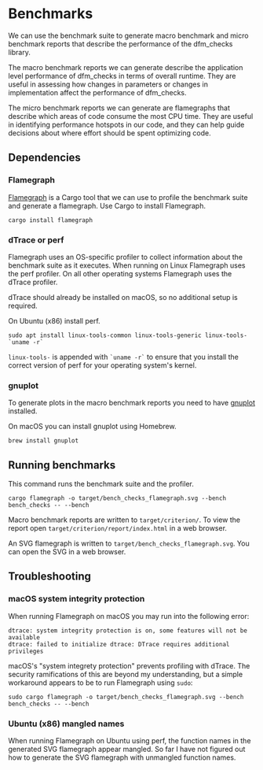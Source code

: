 # Benchmarks

We can use the benchmark suite to generate macro benchmark and micro benchmark reports that describe the performance of the dfm_checks library.

The macro benchmark reports we can generate describe the application level performance of dfm_checks in terms of overall runtime. They are useful in assessing how changes in parameters or changes in implementation affect the performance of dfm_checks.

The micro benchmark reports we can generate are flamegraphs that describe which areas of code consume the most CPU time. They are useful in identifying performance hotspots in our code, and they can help guide decisions about where effort should be spent optimizing code.

## Dependencies

### Flamegraph

[Flamegraph](https://github.com/flamegraph-rs/flamegraph) is a Cargo tool that we can use to profile the benchmark suite and generate a flamegraph. Use Cargo to install Flamegraph.

```
cargo install flamegraph
```

### dTrace or perf

Flamegraph uses an OS-specific profiler to collect information about the benchmark suite as it executes. When running on Linux Flamegraph uses the perf profiler. On all other operating systems Flamegraph uses the dTrace profiler.

dTrace should already be installed on macOS, so no additional setup is required.

On Ubuntu (x86) install perf.

```
sudo apt install linux-tools-common linux-tools-generic linux-tools-`uname -r`
```

`linux-tools-` is appended with `` `uname -r` `` to ensure that you install the correct version of perf for your operating system's kernel.

### gnuplot

To generate plots in the macro benchmark reports you need to have [gnuplot](http://www.gnuplot.info/) installed.

On macOS you can install gnuplot using Homebrew.

`brew install gnuplot`

## Running benchmarks

This command runs the benchmark suite and the profiler.

```
cargo flamegraph -o target/bench_checks_flamegraph.svg --bench bench_checks -- --bench
```

Macro benchmark reports are written to `target/criterion/`. To view the report open `target/criterion/report/index.html` in a web browser.

An SVG flamegraph is written to `target/bench_checks_flamegraph.svg`. You can open the SVG in a web browser.

## Troubleshooting

### macOS system integrity protection

When running Flamegraph on macOS you may run into the following error:

```
dtrace: system integrity protection is on, some features will not be available
dtrace: failed to initialize dtrace: DTrace requires additional privileges
```

macOS's "system integrety protection" prevents profiling with dTrace. The security ramifications of this are beyond my understanding, but a simple workaround appears to be to run Flamegraph using `sudo`:

```
sudo cargo flamegraph -o target/bench_checks_flamegraph.svg --bench bench_checks -- --bench
```

### Ubuntu (x86) mangled names

When running Flamegraph on Ubuntu using perf, the function names in the generated SVG flamegraph appear mangled. So far I have not figured out how to generate the SVG flamegraph with unmangled function names.